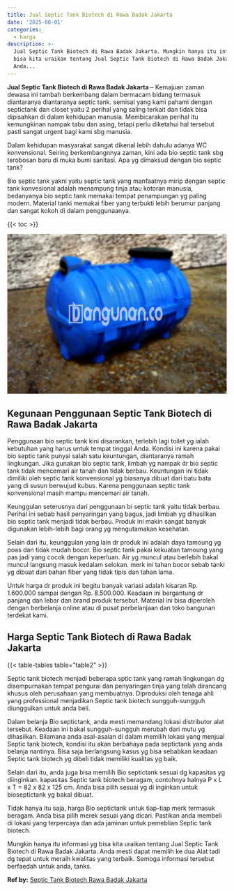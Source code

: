 ```yaml
---
title: Jual Septic Tank Biotech di Rawa Badak Jakarta
date: '2025-08-01'
categories:
  - harga
description: >-
  Jual Septic Tank Biotech di Rawa Badak Jakarta. Mungkin hanya itu informasi yg
  bisa kita uraikan tentang Jual Septic Tank Biotech di Rawa Badak Jakarta.
  Anda...
---
```


**Jual Septic Tank Biotech di Rawa Badak Jakarta** – Kemajuan zaman dewasa ini tambah berkembang dalam bermacam bidang termasuk diantaranya diantaranya septic tank. semisal yang kami pahami dengan septictank dan closet yaitu 2 perihal yang saling terkait dan tidak bisa dipisahkan di dalam kehidupan manusia. Membicarakan perihal itu kemungkinan nampak tabu dan asing, tetapi perlu diketahui hal tersebut pasti sangat urgent bagi kami sbg manusia.

Dalam kehidupan masyarakat sangat dikenal lebih dahulu adanya WC konvensional. Seiring berkembangnnya zaman, kini ada bio septic tank sbg terobosan baru di muka bumi sanitasi. Apa yg dimaksud dengan bio septic tank?

Bio septic tank yakni yaitu septic tank yang manfaatnya mirip dengan septic tank konvesional adalah menampung tinja atau kotoran manusia, bedanyanya bio septic tank memakai tempat penampungan yg paling modern. Material tanki memakai fiber yang terbukti lebih berumur panjang dan sangat kokoh di dalam penggunaanya.

{{< toc >}}

![Jual Septic Tank Biotech di Rawa Badak Jakarta](/images/jual-bio-septictank-08.png)

## Kegunaan Penggunaan Septic Tank Biotech di Rawa Badak Jakarta

Penggunaan bio septic tank kini disarankan, terlebih lagi toilet yg ialah kebutuhan yang harus untuk tempat tinggal Anda. Kondisi ini karena pakai bio septic tank punyai salah satu keuntungan, diantaranya ramah lingkungan. Jika gunakan bio septic tank, limbah yg nampak dr bio septic tank tidak mencemari air tanah dan tidak berbau. Keuntungan ini tidak dimiliki oleh septic tank konvensional yg biasanya dibuat dari batu bata yang di susun berwujud kubus. Karena penggunaan septic tank konvensional masih mampu mencemari air tanah.

Keunggulan seterusnya dari penggunaan bi septic tank yaitu tidak berbau. Perihal ini sebab hasil penyaringan yang bagus, jadi limbah yg dihasilkan bio septic tank menjadi tidak berbau. Produk ini makin sangat banyak digunakan lebih-lebih bagi orang yg mengutamakan kesehatan.

Selain dari itu, keunggulan yang lain dr produk ini adalah daya tamoung yg poas dan tidak mudah bocor. Bio septic tank pakai kekuatan tamoung yang pas jadi yang cocok dengan keperluan. Air yg muncul atau berlebih bakal muncul langsung masuk kedalam selokan. merk ini tahan bocor sebab tanki yg dibuat dari bahan fiber yang tidak tipis dan tahan lama.

Untuk harga dr produk ini begitu banyak variasi adalah kisaran Rp. 1.600.000 sampai dengan Rp. 8.500.000. Keadaan ini bergantung dr panjang dan lebar dan brand produk tersebut. Material ini bisa diperoleh dengan berbelanja online atau di pusat perbelanjaan dan toko bangunan terdekat kami.

## Harga Septic Tank Biotech di Rawa Badak Jakarta

{{< table-tables table="table2" >}}

Septic tank biotech menjadi beberapa sptic tank yang ramah lingkungan dg disempurnakan tempat pengurai dan penyaringan tinja yang telah dirancang khusus oleh perusahaan yang membuatnya. Diproduksi oleh tenaga ahli yang professional menjadikan Septic tank biotech sungguh-sungguh diunggulkan untuk anda beli.

Dalam belanja Bio septictank, anda mesti memandang lokasi distributor alat tersebut. Keadaan ini bakal sungguh-sungguh merubah dari mutu yg dihasilkan. Bilamana anda asal-asalan di dalam memilih lokasi yang menjual Septic tank biotech, kondisi itu akan berbahaya pada septictank yang anda belanja nantinya. Bisa saja berlangsung kasus yg bisa sebabkan keadaan Septic tank biotech yg dibeli tidak memiliki kualitas yg baik.

Selain dari itu, anda juga bisa memilih Bio septictank sesuai dg kapasitas yg diinginkan. kapasitas Septic tank biotech beragam, contohnya halnya P x L x T = 82 x 82 x 125 cm. Anda bisa pilih sesuai yg di inginkan untuk bioseptictank yg bakal dibuat.

Tidak hanya itu saja, harga Bio septictank untuk tiap-tiap merk termasuk beragam. Anda bisa pilih merek sesuai yang dicari. Pastikan anda membeli di lokasi yang terpercaya dan ada jaminan untuk pemeblian Septic tank biotech.

Mungkin hanya itu informasi yg bisa kita uraikan tentang Jual Septic Tank Biotech di Rawa Badak Jakarta. Anda mesti dapat memilih ke dua Alat tadi dg tepat untuk meraih kwalitas yang terbaik. Semoga informasi tersebut berfaedah untuk anda, tanks.

**Ref by:** [Septic Tank Biotech Rawa Badak Jakarta](https://id.wikipedia.org/wiki/Septic)
